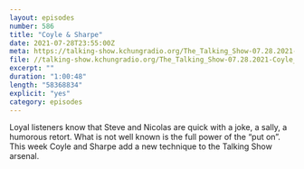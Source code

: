 ```yaml
---
layout: episodes
number: 586
title: "Coyle & Sharpe"
date: 2021-07-28T23:55:00Z
meta: https://talking-show.kchungradio.org/The_Talking_Show-07.28.2021-Coyle_Sharpe.mp3
file: //talking-show.kchungradio.org/The_Talking_Show-07.28.2021-Coyle_Sharpe.mp3 
excerpt: ""
duration: "1:00:48"
length: "58368834"
explicit: "yes"
category: episodes
---
```

Loyal listeners know that Steve and Nicolas are quick with a joke, a sally, a humorous retort. What is not well known is the full power of the “put on”. This week Coyle and Sharpe add a new technique to the Talking Show arsenal. 
